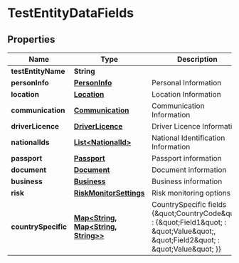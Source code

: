 # TestEntityDataFields

## Properties
Name | Type | Description | Notes
------------ | ------------- | ------------- | -------------
**testEntityName** | **String** |   |  [optional]
**personInfo** | [**PersonInfo**](PersonInfo.md) | Personal Information |  [optional]
**location** | [**Location**](Location.md) | Location Information |  [optional]
**communication** | [**Communication**](Communication.md) | Communication Information |  [optional]
**driverLicence** | [**DriverLicence**](DriverLicence.md) | Driver Licence Information |  [optional]
**nationalIds** | [**List&lt;NationalId&gt;**](NationalId.md) | National Identification Information |  [optional]
**passport** | [**Passport**](Passport.md) | Passport information |  [optional]
**document** | [**Document**](Document.md) | Document information |  [optional]
**business** | [**Business**](Business.md) | Business information |  [optional]
**risk** | [**RiskMonitorSettings**](RiskMonitorSettings.md) | Risk monitoring options |  [optional]
**countrySpecific** | [**Map&lt;String, Map&lt;String, String&gt;&gt;**](Map.md) | CountrySpecific fields  {\&quot;CountryCode\&quot; : {\&quot;Field1\&quot; : \&quot;Value\&quot;,  \&quot;Field2\&quot; : \&quot;Value\&quot;  }} |  [optional]